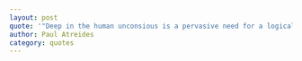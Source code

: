 ```yaml
---
layout: post
quote: '"Deep in the human unconsious is a pervasive need for a logical universe that makes sense. But the real universe is always one step beyond logic."'
author: Paul Atreides 
category: quotes
---
```

